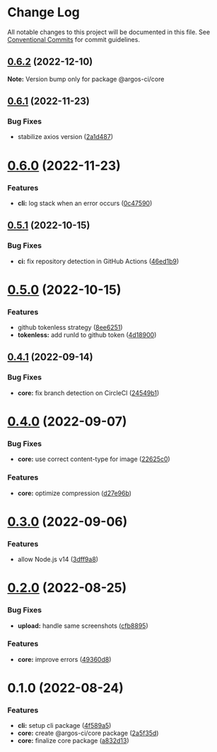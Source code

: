 # Change Log

All notable changes to this project will be documented in this file.
See [Conventional Commits](https://conventionalcommits.org) for commit guidelines.

## [0.6.2](https://github.com/argos-ci/argos-javascript/compare/@argos-ci/core@0.6.1...@argos-ci/core@0.6.2) (2022-12-10)

**Note:** Version bump only for package @argos-ci/core

## [0.6.1](https://github.com/argos-ci/argos-javascript/compare/@argos-ci/core@0.6.0...@argos-ci/core@0.6.1) (2022-11-23)

### Bug Fixes

- stabilize axios version ([2a1d487](https://github.com/argos-ci/argos-javascript/commit/2a1d487756d01bfc93ae2371cf361c96c5d087b9))

# [0.6.0](https://github.com/argos-ci/argos-javascript/compare/@argos-ci/core@0.5.1...@argos-ci/core@0.6.0) (2022-11-23)

### Features

- **cli:** log stack when an error occurs ([0c47590](https://github.com/argos-ci/argos-javascript/commit/0c47590879fbff1ab6ae9ca01390bc14059e3c91))

## [0.5.1](https://github.com/argos-ci/argos-javascript/compare/@argos-ci/core@0.5.0...@argos-ci/core@0.5.1) (2022-10-15)

### Bug Fixes

- **ci:** fix repository detection in GitHub Actions ([46ed1b9](https://github.com/argos-ci/argos-javascript/commit/46ed1b99228c8e2d9c17b698b0f0c39f813fd0ca))

# [0.5.0](https://github.com/argos-ci/argos-javascript/compare/@argos-ci/core@0.4.1...@argos-ci/core@0.5.0) (2022-10-15)

### Features

- github tokenless strategy ([8ee6251](https://github.com/argos-ci/argos-javascript/commit/8ee625172b27ca4b35fe75da24dd4ae6cbac6613))
- **tokenless:** add runId to github token ([4d18900](https://github.com/argos-ci/argos-javascript/commit/4d189005c42211d3a4c6b61b76e99c84b80a7965))

## [0.4.1](https://github.com/argos-ci/argos-javascript/compare/@argos-ci/core@0.4.0...@argos-ci/core@0.4.1) (2022-09-14)

### Bug Fixes

- **core:** fix branch detection on CircleCI ([24549b1](https://github.com/argos-ci/argos-javascript/commit/24549b19ad026e24fd5a1235f23a164c1d8f077f))

# [0.4.0](https://github.com/argos-ci/argos-javascript/compare/@argos-ci/core@0.3.0...@argos-ci/core@0.4.0) (2022-09-07)

### Bug Fixes

- **core:** use correct content-type for image ([22625c0](https://github.com/argos-ci/argos-javascript/commit/22625c0faa6562946298fe0850a1b24b4bd44715))

### Features

- **core:** optimize compression ([d27e96b](https://github.com/argos-ci/argos-javascript/commit/d27e96b0b8edd1d87d6774b9b9fbfd0f0e225bd9))

# [0.3.0](https://github.com/argos-ci/argos-javascript/compare/@argos-ci/core@0.2.0...@argos-ci/core@0.3.0) (2022-09-06)

### Features

- allow Node.js v14 ([3dff9a8](https://github.com/argos-ci/argos-javascript/commit/3dff9a8656e24dea5cc9d7fa659a114c6f5f7b29))

# [0.2.0](https://github.com/argos-ci/argos-javascript/compare/@argos-ci/core@0.1.0...@argos-ci/core@0.2.0) (2022-08-25)

### Bug Fixes

- **upload:** handle same screenshots ([cfb8895](https://github.com/argos-ci/argos-javascript/commit/cfb88956a1af518ec8be86998998410bbafa06ed))

### Features

- **core:** improve errors ([49360d8](https://github.com/argos-ci/argos-javascript/commit/49360d85350c2963567c53d297da3e5bca8d0c5c))

# 0.1.0 (2022-08-24)

### Features

- **cli:** setup cli package ([4f589a5](https://github.com/argos-ci/argos-javascript/commit/4f589a5c7e1355e05f82174424e8d3eab8875a0f))
- **core:** create @argos-ci/core package ([2a5f35d](https://github.com/argos-ci/argos-javascript/commit/2a5f35dab0f638922fbd72a9483ab020db1cee82))
- **core:** finalize core package ([a832d13](https://github.com/argos-ci/argos-javascript/commit/a832d139cfa3a3dc5b16966c81b65a18ae98a487))
